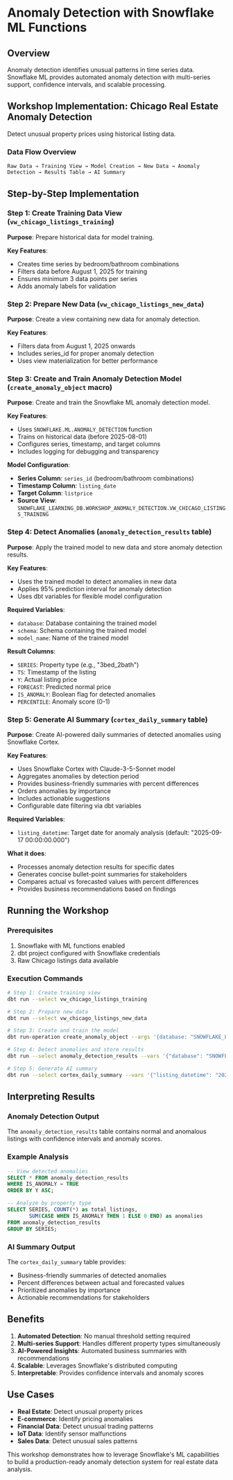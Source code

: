 # Anomaly Detection with Snowflake ML Functions

## Overview

Anomaly detection identifies unusual patterns in time series data. Snowflake ML provides automated anomaly detection with multi-series support, confidence intervals, and scalable processing.

## Workshop Implementation: Chicago Real Estate Anomaly Detection

Detect unusual property prices using historical listing data.


### Data Flow Overview

```
Raw Data → Training View → Model Creation → New Data → Anomaly Detection → Results Table → AI Summary
```

## Step-by-Step Implementation

### Step 1: Create Training Data View (`vw_chicago_listings_training`)

**Purpose**: Prepare historical data for model training.

**Key Features**:
- Creates time series by bedroom/bathroom combinations
- Filters data before August 1, 2025 for training
- Ensures minimum 3 data points per series
- Adds anomaly labels for validation

### Step 2: Prepare New Data (`vw_chicago_listings_new_data`)

**Purpose**: Create a view containing new data for anomaly detection.

**Key Features**:
- Filters data from August 1, 2025 onwards
- Includes series_id for proper anomaly detection
- Uses view materialization for better performance

### Step 3: Create and Train Anomaly Detection Model (`create_anomaly_object` macro)

**Purpose**: Create and train the Snowflake ML anomaly detection model.

**Key Features**:
- Uses `SNOWFLAKE.ML.ANOMALY_DETECTION` function
- Trains on historical data (before 2025-08-01)
- Configures series, timestamp, and target columns
- Includes logging for debugging and transparency

**Model Configuration**:
- **Series Column**: `series_id` (bedroom/bathroom combinations)
- **Timestamp Column**: `listing_date`
- **Target Column**: `listprice`
- **Source View**: `SNOWFLAKE_LEARNING_DB.WORKSHOP_ANOMALY_DETECTION.VW_CHICAGO_LISTINGS_TRAINING`

### Step 4: Detect Anomalies (`anomaly_detection_results` table)

**Purpose**: Apply the trained model to new data and store anomaly detection results.

**Key Features**:
- Uses the trained model to detect anomalies in new data
- Applies 95% prediction interval for anomaly detection
- Uses dbt variables for flexible model configuration

**Required Variables**:
- `database`: Database containing the trained model
- `schema`: Schema containing the trained model
- `model_name`: Name of the trained model

**Result Columns**:
- `SERIES`: Property type (e.g., "3bed_2bath")
- `TS`: Timestamp of the listing
- `Y`: Actual listing price
- `FORECAST`: Predicted normal price
- `IS_ANOMALY`: Boolean flag for detected anomalies
- `PERCENTILE`: Anomaly score (0-1)

### Step 5: Generate AI Summary (`cortex_daily_summary` table)

**Purpose**: Create AI-powered daily summaries of detected anomalies using Snowflake Cortex.

**Key Features**:
- Uses Snowflake Cortex with Claude-3-5-Sonnet model
- Aggregates anomalies by detection period
- Provides business-friendly summaries with percent differences
- Orders anomalies by importance
- Includes actionable suggestions
- Configurable date filtering via dbt variables

**Required Variables**:
- `listing_datetime`: Target date for anomaly analysis (default: "2025-09-17 00:00:00.000")

**What it does**:
- Processes anomaly detection results for specific dates
- Generates concise bullet-point summaries for stakeholders
- Compares actual vs forecasted values with percent differences
- Provides business recommendations based on findings

## Running the Workshop

### Prerequisites
1. Snowflake with ML functions enabled
2. dbt project configured with Snowflake credentials
3. Raw Chicago listings data available

### Execution Commands

```bash
# Step 1: Create training view
dbt run --select vw_chicago_listings_training

# Step 2: Prepare new data
dbt run --select vw_chicago_listings_new_data

# Step 3: Create and train the model
dbt run-operation create_anomaly_object --args '{database: "SNOWFLAKE_LEARNING_DB", schema: "WORKSHOP_ANOMALY_DETECTION", model_name: "DETECT_PRICE_ANOMALY_MULTI_SERIES"}'

# Step 4: Detect anomalies and store results
dbt run --select anomaly_detection_results --vars '{"database": "SNOWFLAKE_LEARNING_DB", "schema": "WORKSHOP_ANOMALY_DETECTION", "model_name": "DETECT_PRICE_ANOMALY_MULTI_SERIES"}'

# Step 5: Generate AI summary
dbt run --select cortex_daily_summary --vars '{"listing_datetime": "2025-09-17 00:00:00.000"}'
```

## Interpreting Results

### Anomaly Detection Output

The `anomaly_detection_results` table contains normal and anomalous listings with confidence intervals and anomaly scores.

### Example Analysis

```sql
-- View detected anomalies
SELECT * FROM anomaly_detection_results 
WHERE IS_ANOMALY = TRUE 
ORDER BY Y ASC;

-- Analyze by property type
SELECT SERIES, COUNT(*) as total_listings, 
       SUM(CASE WHEN IS_ANOMALY THEN 1 ELSE 0 END) as anomalies
FROM anomaly_detection_results 
GROUP BY SERIES;
```

### AI Summary Output

The `cortex_daily_summary` table provides:
- Business-friendly summaries of detected anomalies
- Percent differences between actual and forecasted values
- Prioritized anomalies by importance
- Actionable recommendations for stakeholders

## Benefits

1. **Automated Detection**: No manual threshold setting required
2. **Multi-series Support**: Handles different property types simultaneously
3. **AI-Powered Insights**: Automated business summaries with recommendations
4. **Scalable**: Leverages Snowflake's distributed computing
5. **Interpretable**: Provides confidence intervals and anomaly scores

## Use Cases

- **Real Estate**: Detect unusual property prices
- **E-commerce**: Identify pricing anomalies
- **Financial Data**: Detect unusual trading patterns
- **IoT Data**: Identify sensor malfunctions
- **Sales Data**: Detect unusual sales patterns

This workshop demonstrates how to leverage Snowflake's ML capabilities to build a production-ready anomaly detection system for real estate data analysis.
